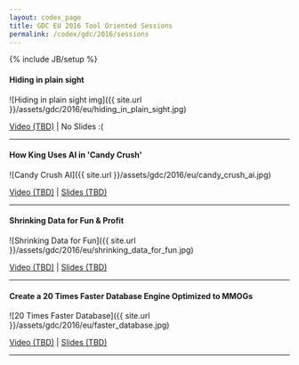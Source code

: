 ```yaml
---
layout: codex_page
title: GDC EU 2016 Tool Oriented Sessions
permalink: /codex/gdc/2016/sessions
---
```

{% include JB/setup %}

#### Hiding in plain sight
![Hiding in plain sight img]({{ site.url }}/assets/gdc/2016/eu/hiding_in_plain_sight.jpg)

[Video (TBD)](http://www.gdcvault.com/) |
No Slides :(

------

#### How King Uses AI in 'Candy Crush'
![Candy Crush AI]({{ site.url }}/assets/gdc/2016/eu/candy_crush_ai.jpg)

[Video (TBD)](http://www.gdcvault.com/) |
[Slides (TBD)](http://www.gdcvault.com/)

------

#### Shrinking Data for Fun & Profit
![Shrinking Data for Fun]({{ site.url }}/assets/gdc/2016/eu/shrinking_data_for_fun.jpg)

[Video (TBD)](http://www.gdcvault.com/) |
[Slides (TBD)](http://www.gdcvault.com/)

------

#### Create a 20 Times Faster Database Engine Optimized to MMOGs
![20 Times Faster Database]({{ site.url }}/assets/gdc/2016/eu/faster_database.jpg)

[Video (TBD)](http://www.gdcvault.com/) |
[Slides (TBD)](http://www.gdcvault.com/)

------
